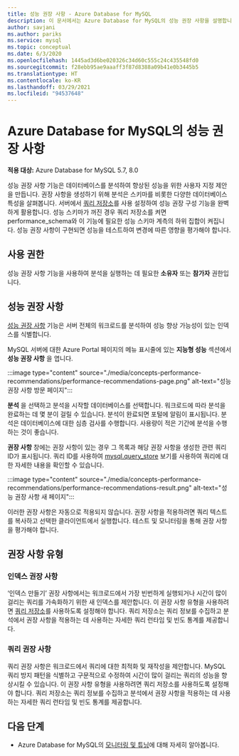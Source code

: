 ```yaml
---
title: 성능 권장 사항 - Azure Database for MySQL
description: 이 문서에서는 Azure Database for MySQL의 성능 권장 사항을 설명합니다.
author: savjani
ms.author: pariks
ms.service: mysql
ms.topic: conceptual
ms.date: 6/3/2020
ms.openlocfilehash: 1445ad3d6be020326c34d60c555c24c435548fd0
ms.sourcegitcommit: f28ebb95ae9aaaff3f87d8388a09b41e0b3445b5
ms.translationtype: HT
ms.contentlocale: ko-KR
ms.lasthandoff: 03/29/2021
ms.locfileid: "94537648"
---
```

# <a name="performance-recommendations-in-azure-database-for-mysql"></a>Azure Database for MySQL의 성능 권장 사항

**적용 대상:** Azure Database for MySQL 5.7, 8.0

성능 권장 사항 기능은 데이터베이스를 분석하여 향상된 성능을 위한 사용자 지정 제안을 만듭니다. 권장 사항을 생성하기 위해 분석은 스키마를 비롯한 다양한 데이터베이스 특성을 살펴봅니다. 서버에서 [쿼리 저장소](concepts-query-store.md)를 사용 설정하여 성능 권장 구성 기능을 완벽하게 활용합니다. 성능 스키마가 꺼진 경우 쿼리 저장소를 켜면 performance_schema와 이 기능에 필요한 성능 스키마 계측의 하위 집합이 켜집니다. 성능 권장 사항이 구현되면 성능을 테스트하여 변경에 따른 영향을 평가해야 합니다.

## <a name="permissions"></a>사용 권한

성능 권장 사항 기능을 사용하여 분석을 실행하는 데 필요한 **소유자** 또는 **참가자** 권한입니다.

## <a name="performance-recommendations"></a>성능 권장 사항

[성능 권장 사항](concepts-performance-recommendations.md) 기능은 서버 전체의 워크로드를 분석하여 성능 향상 가능성이 있는 인덱스를 식별합니다.

MySQL 서버에 대한 Azure Portal 페이지의 메뉴 표시줄에 있는 **지능형 성능** 섹션에서 **성능 권장 사항** 을 엽니다.

:::image type="content" source="./media/concepts-performance-recommendations/performance-recommendations-page.png" alt-text="성능 권장 사항 방문 페이지":::

**분석** 을 선택하고 분석을 시작할 데이터베이스를 선택합니다. 워크로드에 따라 분석을 완료하는 데 몇 분이 걸릴 수 있습니다. 분석이 완료되면 포털에 알림이 표시됩니다. 분석은 데이터베이스에 대한 심층 검사를 수행합니다. 사용량이 적은 기간에 분석을 수행하는 것이 좋습니다.

**권장 사항** 창에는 권장 사항이 있는 경우 그 목록과 해당 권장 사항을 생성한 관련 쿼리 ID가 표시됩니다. 쿼리 ID를 사용하여 [mysql.query_store](concepts-query-store.md#mysqlquery_store) 보기를 사용하여 쿼리에 대한 자세한 내용을 확인할 수 있습니다.

:::image type="content" source="./media/concepts-performance-recommendations/performance-recommendations-result.png" alt-text="성능 권장 사항 새 페이지":::

이러한 권장 사항은 자동으로 적용되지 않습니다. 권장 사항을 적용하려면 쿼리 텍스트를 복사하고 선택한 클라이언트에서 실행합니다. 테스트 및 모니터링을 통해 권장 사항을 평가해야 합니다.

## <a name="recommendation-types"></a>권장 사항 유형

### <a name="index-recommendations"></a>인덱스 권장 사항

‘인덱스 만들기’ 권장 사항에서는 워크로드에서 가장 빈번하게 실행되거나 시간이 많이 걸리는 쿼리를 가속화하기 위한 새 인덱스를 제안합니다. 이 권장 사항 유형을 사용하려면 [쿼리 저장소](concepts-query-store.md)를 사용하도록 설정해야 합니다. 쿼리 저장소는 쿼리 정보를 수집하고 분석에서 권장 사항을 적용하는 데 사용하는 자세한 쿼리 런타임 및 빈도 통계를 제공합니다.

### <a name="query-recommendations"></a>쿼리 권장 사항

쿼리 권장 사항은 워크로드에서 쿼리에 대한 최적화 및 재작성을 제안합니다. MySQL 쿼리 방지 패턴을 식별하고 구문적으로 수정하여 시간이 많이 걸리는 쿼리의 성능을 향상시킬 수 있습니다. 이 권장 사항 유형을 사용하려면 쿼리 저장소를 사용하도록 설정해야 합니다. 쿼리 저장소는 쿼리 정보를 수집하고 분석에서 권장 사항을 적용하는 데 사용하는 자세한 쿼리 런타임 및 빈도 통계를 제공합니다.

## <a name="next-steps"></a>다음 단계
- Azure Database for MySQL의 [모니터링 및 튜닝](concepts-monitoring.md)에 대해 자세히 알아봅니다.